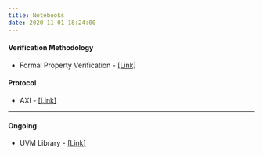 ```yaml
---
title: Notebooks
date: 2020-11-01 18:24:00
---
```


#### Verification Methodology
* Formal Property Verification - [[Link]](https://hackmd.io/@PKhuang-TW/FPV_Notebook)


#### Protocol
* AXI - [[Link]](https://hackmd.io/@PKhuang-TW/AXI_Notebook/)

---

#### Ongoing
* UVM Library - [[Link]](https://hackmd.io/@PKhuang-TW/UVM_Library)